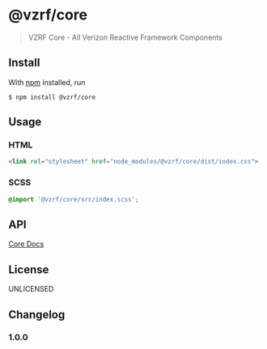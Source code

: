 # @vzrf/core

> VZRF Core - All Verizon Reactive Framework Components

## Install

With [npm](https://npmjs.org/) installed, run

```
$ npm install @vzrf/core
```

## Usage

### HTML
```html
<link rel="stylesheet" href="node_modules/@vzrf/core/dist/index.css">
```

### SCSS
```scss
@import '@vzrf/core/src/index.scss';
```

## API
[Core Docs](https://vzrf-docs.cfappsawsnpeast.ebiz.verizon.com/ui-elements/core)

## License
UNLICENSED

## Changelog

### 1.0.0
